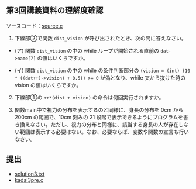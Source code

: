 ## 第3回講義資料の理解度確認

ソースコード：[source.c](./source.c)

1) 下線部②で関数 `dist_vision` が呼び出されたとき、次の問に答えなさい。

- (ア) 関数 `dist_vision` の中の while ループが開始される直前の `dat->name[7]` の値はいくらですか。

- (イ) 関数 `dist_vision` の中の while の条件判断部分の `(vision = (int) (10 * ((dat++)->vision) + 0.5)) >= 0` が偽となり、while 文から抜けた時の vision の値はいくらですか。

2) 下線部①の `++*(dist + vision)` の命令は何回実行されますか。

3) 関数main中で視力の分布を表示するのと同様に、身長の分布を 0cm から 200cm の範囲で、10cm 刻みの 21 段階で表示できるようにプログラムを書き換えなさい。ただし、視力の分布と同様に、該当する身長の人が存在しない範囲は表示する必要はない。なお、必要ならば、変数や関数の宣言も行いなさい。

## 提出

- [solution3.txt](./solution.txt)
- [kadai3pre.c](./kadai3pre.c)